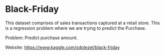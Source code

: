 # Black-Friday

This dataset comprises of sales transactions captured at a retail store. This is a regression problem where we are trying to predict the Purchase.

Problem: Predict purchase amount.

Website: https://www.kaggle.com/sdolezel/black-friday
